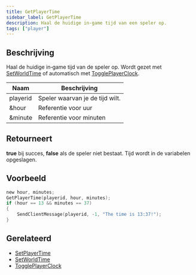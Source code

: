 ```yaml
---
title: GetPlayerTime
sidebar_label: GetPlayerTime
description: Haal de huidige in‑game tijd van een speler op.
tags: ["player"]
---
```


## Beschrijving

Haal de huidige in‑game tijd van de speler op. Wordt gezet met [SetWorldTime](SetWorldTime) of automatisch met [TogglePlayerClock](TogglePlayerClock).

| Naam | Beschrijving |
| ---- | ------------ |
| playerid | Speler waarvan je de tijd wilt. |
| &hour | Referentie voor uur |
| &minute | Referentie voor minuten |

## Retourneert

**true** bij succes, **false** als de speler niet bestaat. Tijd wordt in de variabelen opgeslagen.

## Voorbeeld

```c
new hour, minutes;
GetPlayerTime(playerid, hour, minutes);
if (hour == 13 && minutes == 37)
{
    SendClientMessage(playerid, -1, "The time is 13:37!");
}
```

## Gerelateerd

- [SetPlayerTime](SetPlayerTime)
- [SetWorldTime](SetWorldTime)
- [TogglePlayerClock](TogglePlayerClock)


